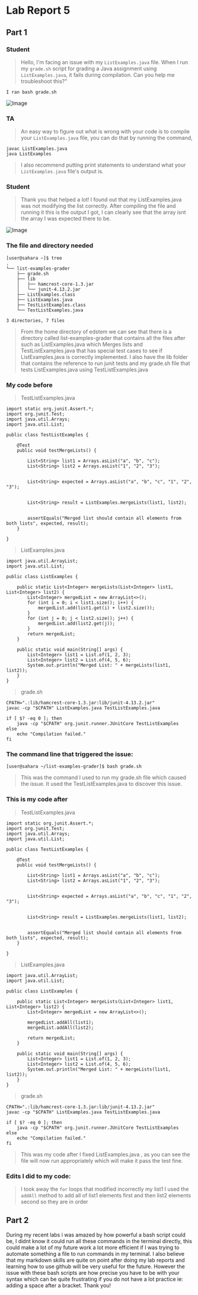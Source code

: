 # Lab Report 5
## Part 1


### Student



> Hello, I'm facing an issue with my `ListExamples.java` file. When I run my `grade.sh` script for grading a Java assignment using `ListExamples.java`, it fails during compilation.
> Can you help me troubleshoot this?"


``` I ran bash grade.sh ```


![Image](MergeList_symptom.png)



### TA



>  An easy way to figure out what is wrong with your code is to compile your `ListExamples.java` file, you can do that by running the command,

```
javac ListExamples.java
java ListExamples

```
> I also recommend putting print statements to understand what your `ListExamples.java` file's output is.



### Student



> Thank you that helped a lot! I found out that my ListExamples.java was not modifying the list correctly. After compiling the file and running it this is the output I got, I can clearly see that the array isnt the array I was expected there to be.

![Image](MergeListJavac.png)


### The file and directory needed

```
[user@sahara ~]$ tree
.
└── list-examples-grader
    ├── grade.sh
    ├── lib
    │   ├── hamcrest-core-1.3.jar
    │   └── junit-4.13.2.jar
    ├── ListExamples.class
    ├── ListExamples.java
    ├── TestListExamples.class
    └── TestListExamples.java

3 directories, 7 files

```

> From the home directory of edstem we can see that there is a directory called list-examples-grader that contains all the files after such as ListExamples.java which Merges lists and TestListExamples.java that has special test cases to see if ListExamples.java is correctly implemented. I also have the lib folder that contains the reference to run junit tests and my grade.sh file that tests ListExamples.java using TestListExamples.java




### My code before


> TestListExamples.java


```
import static org.junit.Assert.*;
import org.junit.Test;
import java.util.Arrays;
import java.util.List;

public class TestListExamples {

    @Test
    public void testMergeLists() {
        
        List<String> list1 = Arrays.asList("a", "b", "c");
        List<String> list2 = Arrays.asList("1", "2", "3");

        
        List<String> expected = Arrays.asList("a", "b", "c", "1", "2", "3");

        
        List<String> result = ListExamples.mergeLists(list1, list2);

        
        assertEquals("Merged list should contain all elements from both lists", expected, result);
    }

}
```

> ListExamples.java

```
import java.util.ArrayList;
import java.util.List;

public class ListExamples {

    public static List<Integer> mergeLists(List<Integer> list1, List<Integer> list2) {
        List<Integer> mergedList = new ArrayList<>();
        for (int i = 0; i < list1.size(); i++) {
            mergedList.add(list1.get(i) + list2.size());
        }
        for (int j = 0; j < list2.size(); j++) {
            mergedList.add(list2.get(j));
        }
        return mergedList;
    }

    public static void main(String[] args) {
        List<Integer> list1 = List.of(1, 2, 3);
        List<Integer> list2 = List.of(4, 5, 6);
        System.out.println("Merged List: " + mergeLists(list1, list2));
    }
}
```

> grade.sh 

```
CPATH=".:lib/hamcrest-core-1.3.jar:lib/junit-4.13.2.jar"
javac -cp "$CPATH" ListExamples.java TestListExamples.java

if [ $? -eq 0 ]; then
    java -cp "$CPATH" org.junit.runner.JUnitCore TestListExamples
else
    echo "Compilation failed."
fi
```



### The command line that triggered the issue: 

```
[user@sahara ~/list-examples-grader]$ bash grade.sh
```

> This was the command I used to run my grade.sh file which caused the issue. It used the TestListExamples.java to discover this issue.

### This is my code after

> TestListExamples.java


```
import static org.junit.Assert.*;
import org.junit.Test;
import java.util.Arrays;
import java.util.List;

public class TestListExamples {

    @Test
    public void testMergeLists() {
        
        List<String> list1 = Arrays.asList("a", "b", "c");
        List<String> list2 = Arrays.asList("1", "2", "3");

        
        List<String> expected = Arrays.asList("a", "b", "c", "1", "2", "3");

        
        List<String> result = ListExamples.mergeLists(list1, list2);

        
        assertEquals("Merged list should contain all elements from both lists", expected, result);
    }

}
```


> ListExamples.java


```
import java.util.ArrayList;
import java.util.List;

public class ListExamples {

    public static List<Integer> mergeLists(List<Integer> list1, List<Integer> list2) {
        List<Integer> mergedList = new ArrayList<>();
        
        mergedList.addAll(list1);
        mergedList.addAll(list2);
        
        return mergedList;
    }

    public static void main(String[] args) {
        List<Integer> list1 = List.of(1, 2, 3);
        List<Integer> list2 = List.of(4, 5, 6);
        System.out.println("Merged List: " + mergeLists(list1, list2));
    }
}

```

> grade.sh 

```
CPATH=".:lib/hamcrest-core-1.3.jar:lib/junit-4.13.2.jar"
javac -cp "$CPATH" ListExamples.java TestListExamples.java

if [ $? -eq 0 ]; then
    java -cp "$CPATH" org.junit.runner.JUnitCore TestListExamples
else
    echo "Compilation failed."
fi
```


> This was my code after I fixed ListExamples.java , as you can see the file will now run appropriately which will make it pass the test fine.

### Edits I did to my code:

> I took away the `for` loops that modified incorrectly my list1
> I used the `addAll` method to add all of list1 elements first and then list2 elements second so they are in order

## Part 2

During my recent labs i was amazed by how powerful a bash script could be, I didnt know it could run all these commands in the terminal directly, this could make a lot of my future work a lot more efficient if I was trying to automate something a file to run commands in my terminal. I also believe that my markdown skills are quite on point after doing my lab reports and learning how to use github will be very useful for the future. However the issue with these bash scripts are how precise you have to be with your syntax which can be quite frustrating if you do not have a lot practice ie: adding a space after a bracket. Thank you!
